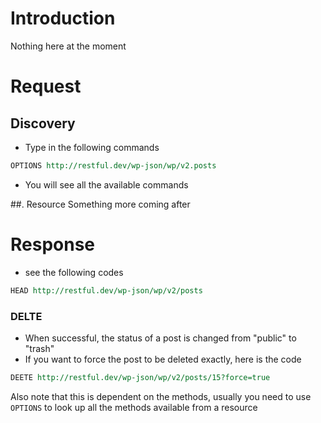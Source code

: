 # Introduction
Nothing here at the moment

# Request
## Discovery
* Type in the following commands
```REST
OPTIONS http://restful.dev/wp-json/wp/v2.posts
```
* You will see all the available commands

##.  Resource
Something more coming after

# Response
* see the following codes
``` REST
HEAD http://restful.dev/wp-json/wp/v2/posts
```
### DELTE
* When successful, the status of a post is changed from "public" to "trash"
* If you want to force the post to be deleted exactly, here is the code
```REST
DEETE http://restful.dev/wp-json/wp/v2/posts/15?force=true
```
 Also note that this is dependent on the methods, usually you need to use `OPTIONS` to look up all
 the methods available from a resource
